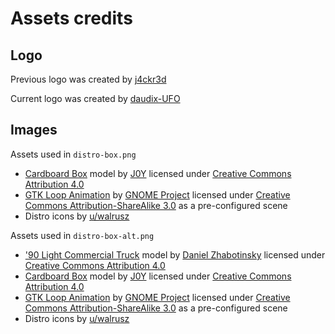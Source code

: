 # Assets credits

## Logo

Previous logo was created by [j4ckr3d](https://github.com/j4ckr3d)

Current logo was created by [daudix-UFO](https://github.com/daudix-UFO)

## Images

Assets used in `distro-box.png`

- [Cardboard Box](https://skfb.ly/6Wq6q) model by
  [J0Y](https://sketchfab.com/lloydrostek) licensed under
  [Creative Commons Attribution 4.0](http://creativecommons.org/licenses/by/4.0)
- [GTK Loop Animation](https://github.com/gnome-design-team/gnome-mockups/blob/master/gtk/loop6.blend) by
  [GNOME Project](https://www.gnome.org) licensed under
  [Creative Commons Attribution-ShareAlike 3.0](https://creativecommons.org/licenses/by-sa/3.0) as a pre-configured scene
- Distro icons by
  [u/walrusz](https://www.reddit.com/r/linux/comments/nt1tm9/i_made_a_uniform_icon_set_of_linux_distribution)

Assets used in `distro-box-alt.png`

- ['90 Light Commercial Truck](https://skfb.ly/ootyy) model by
  [Daniel Zhabotinsky](https://sketchfab.com/DanielZhabotinsky) licensed under
  [Creative Commons Attribution 4.0](http://creativecommons.org/licenses/by/4.0)
- [Cardboard Box](https://skfb.ly/6Wq6q) model by
  [J0Y](https://sketchfab.com/lloydrostek) licensed under
  [Creative Commons Attribution 4.0](http://creativecommons.org/licenses/by/4.0)
- [GTK Loop Animation](https://github.com/gnome-design-team/gnome-mockups/blob/master/gtk/loop6.blend) by
  [GNOME Project](https://www.gnome.org) licensed under
  [Creative Commons Attribution-ShareAlike 3.0](https://creativecommons.org/licenses/by-sa/3.0) as a pre-configured scene
- Distro icons by
  [u/walrusz](https://www.reddit.com/r/linux/comments/nt1tm9/i_made_a_uniform_icon_set_of_linux_distribution)
